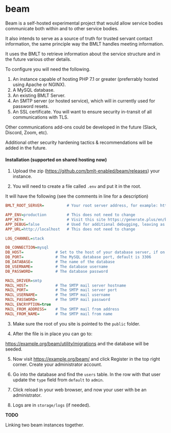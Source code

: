 beam
===

Beam is a self-hosted experimental project that would allow service bodies communicate both within and to other service bodies.  

It also intends to serve as a source of truth for trusted servant contact information, the same principle way the BMLT handles meeting information.

It uses the BMLT to retrieve information about the service structure and in the future various other details.

To configure you will need the following.

1) An instance capable of hosting PHP 7.1 or greater (preferrably hosted using Apache or NGINX).
2) A MySQL database.
3) An existing BMLT Server.
4) An SMTP server (or hosted service), which will in currently used for password resets.
5) An SSL certificate.  You will want to ensure security in-transit of all communications with TLS.

Other communications add-ons could be developed in the future (Slack, Discord, Zoom, etc).

Additional other security hardening tactics & recommendations will be added in the future.

#### Installation (supported on shared hosting now)

1. Upload the zip (https://github.com/bmlt-enabled/beam/releases) your instance.

2. You will need to create a file called `.env` and put it in the root.

It will have the following (see the comments in line for a description)

```ini
BMLT_ROOT_SERVER=          # Your root server address, for example: https://example.org/main_server

APP_ENV=production         # This does not need to change
APP_KEY=                   # Visit this site https://generate.plus/en/base64 (ensure the bit length is set to 32) and generate a random base64 value and populate as "base64:value"
APP_DEBUG=false            # Used for additional debugging, leaving as false for production
APP_URL=http://localhost   # This does not need to change

LOG_CHANNEL=stack

DB_CONNECTION=mysql
DB_HOST=              # Set to the host of your database server, if on the same instance put as localhost
DB_PORT=              # The MySQL database port, default is 3306
DB_DATABASE=          # The name of the database
DB_USERNAME=          # The database username
DB_PASSWORD=          # The database password

MAIL_DRIVER=smtp
MAIL_HOST=            # The SMTP mail server hostname
MAIL_PORT=            # The SMTP mail server port
MAIL_USERNAME=        # The SMTP mail username
MAIL_PASSWORD=        # The SMTP mail password
MAIL_ENCRYPTION=true
MAIL_FROM_ADDRESS=    # The SMTP mail from address
MAIL_FROM_NAME=       # The SMTP mail from name
```

3. Make sure the root of you site is pointed to the `public` folder.

4. After the file is in place you can go to:

https://example.org/beam/utility/migrations and the database will be seeded.

5. Now visit https://example.org/beam/ and click Register in the top right corner.  Create your administrator account.

6. Go into the database and find the `users` table.  In the row with that user update the `type` field from `default` to `admin`.

7. Click reload in your web browser, and now your user with be an administrator.

8. Logs are in `storage/logs` (if needed).

**TODO**

Linking two beam instances together.
